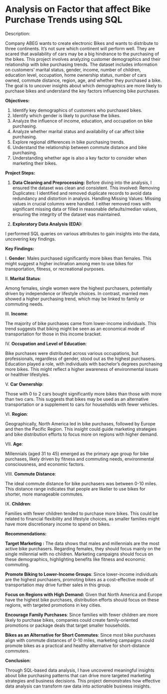 # Analysis on Factor that affect  Bike Purchase Trends using SQL
  
Description:

Company ABEG wants to create electronic Bikes and wants to distribute to three continents. It’s not sure which continent will perform well. They are scared that  availability of cars  may be a big hindrance to the purchasing of the bikes.
This project involves analyzing customer demographics and their relationship with bike purchasing trends. The dataset includes information on customers' marital status, gender, income, number of children, education level, occupation, home ownership status, number of cars owned, commute distance, region, age, and whether they purchased a bike. The goal is to uncover insights about which demographics are more likely to purchase bikes and understand the key factors influencing bike purchases.

**Objectives:**

1.	Identify key demographics of customers who purchased bikes.
2.	Identify which gender is likely to purchase the bikes.
3.	Analyze the influence of income, education, and occupation on bike purchasing.
4.	Analyze whether marital status  and availability of car affect bike purchasing.
5.	Explore regional differences in bike purchasing trends.
6.	Understand the relationship between commute distance and bike purchasing.
7.	Understanding whether age is also a key factor to consider when marketing their bikes.


**Project Steps:**

1. **Data Cleaning and Preprocessing:**
Before diving into the analysis, I ensured the dataset was clean and consistent. This involved:
Removing Duplicates:
I identified and removed duplicate records to avoid data redundancy and distortion in analysis.
Handling Missing Values: Missing values in crucial columns were handled. I either removed rows with significant missing data or filled in reasonable defaults/median values, ensuring the integrity of the dataset was maintained.

2. **Exploratory Data Analysis (EDA):**

I performed SQL queries on various attributes to gain insights into the data, uncovering key findings.

**Key Findings:**

I. **Gender**:
Males purchased significantly more bikes than females. This might suggest a higher inclination among men to use bikes for transportation, fitness, or recreational purposes.

II. **Marital Status**:

Among females, single women were the highest purchasers, potentially driven by independence or lifestyle choices.
In contrast, married men showed a higher purchasing trend, which may be linked to family or commuting needs.

III. **Income**:

The majority of bike purchases came from lower-income individuals. This trend suggests that biking might be seen as an economical mode of transportation for those in this income bracket.

IV. **Occupation and Level of Education**:

Bike purchases were distributed across various occupations, but professionals, regardless of gender, stood out as the highest purchasers.
Education played a role, with individuals with bachelor’s degrees purchasing more bikes. This might reflect a higher awareness of environmental issues or healthier lifestyles.

V. **Car Ownership**:

Those with 0 to 2 cars bought significantly more bikes than those with more than two cars. This suggests that bikes may be used as an alternative transportation or a supplement to cars for households with fewer vehicles.

VI. **Region**:

Geographically, North America led in bike purchases, followed by Europe and then the Pacific Region. This insight could guide marketing strategies and bike distribution efforts to focus more on regions with higher demand.

VII. **Age**:

Millennials (aged 31 to 45) emerged as the primary age group for bike purchases, likely driven by fitness and commuting needs, environmental consciousness, and economic factors.

VIII. **Commute Distance**:

The ideal commute distance for bike purchasers was between 0-10 miles. This distance range indicates that people are likelier to use bikes for shorter, more manageable commutes.

IX. **Children**:

Families with fewer children tended to purchase more bikes. This could be related to financial flexibility and lifestyle choices, as smaller families might have more discretionary income to spend on bikes.


**Recommendations:**

**Target Marketing :** The data shows that males and millennials are the most active bike purchasers. Regarding females, they should focus mainly on the single millennial with no children. Marketing campaigns should focus on these demographics, highlighting benefits like fitness and economic commuting.

**Promote Biking to Lower-Income Groups**: Since lower-income individuals are the highest purchasers, promoting bikes as a cost-effective mode of transportation may drive further sales in this group.

**Focus on Regions with High Demand:** Given that North America and Europe have the highest bike purchases, distribution efforts should focus on these regions, with targeted promotions in key cities.

**Encourage Family Purchases**: Since families with fewer children are more likely to purchase bikes, companies could create family-oriented promotions or package deals that target smaller households.

**Bikes as an Alternative for Short Commutes**: Since most bike purchases align with commute distances of 0-10 miles, marketing campaigns could promote bikes as a practical and healthy alternative for short-distance commuters.


**Conclusion:**

Through SQL-based data analysis, I have uncovered meaningful insights about bike purchasing patterns that can drive more targeted marketing strategies and business decisions. This project demonstrates how effective data analysis can transform raw data into actionable business insights.








